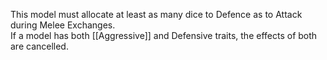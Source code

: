This model must allocate at least as many dice to Defence as to Attack during Melee Exchanges.  
If a model has both [[Aggressive]] and Defensive traits, the effects of both are cancelled.
